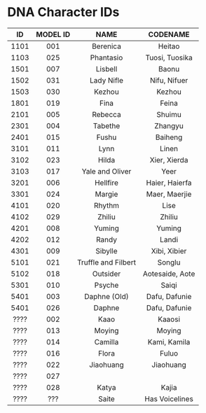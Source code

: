 # DNA Character IDs

| ID | MODEL ID | NAME | CODENAME |
| :--: | :--: | :--:| :--:|
| 1101 | 001 | Berenica | Heitao|
| 1103 | 025 | Phantasio | Tuosi, Tuosika |
| 1501 | 007 | Lisbell | Baonu |
| 1502 | 031 | Lady Nifle | Nifu, Nifuer |
| 1503 | 030 | Kezhou | Kezhou|
| 1801 | 019 | Fina | Feina |
| 2101 | 005 | Rebecca | Shuimu |
| 2301 | 004 | Tabethe | Zhangyu |
| 2401 | 015 | Fushu | Baiheng |
| 3101 | 011 | Lynn | Linen |
| 3102 | 023 | Hilda | Xier, Xierda |
| 3103 | 017 | Yale and Oliver | Yeer |
| 3201 | 006 | Hellfire | Haier, Haierfa |
| 3301 | 024 | Margie | Maer, Maerjie |
| 4101 | 020 | Rhythm | Lise  |
| 4102 | 029 | Zhiliu | Zhiliu |
| 4201 | 008 | Yuming | Yuming |
| 4202 | 012 | Randy | Landi |
| 4301 | 009 | Sibylle | Xibi, Xibier |
| 5101 | 021 | Truffle and Filbert | Songlu |
| 5102 | 018 | Outsider| Aotesaide, Aote |
| 5301 | 010 | Psyche | Saiqi |
| 5401 | 003 | Daphne (Old) | Dafu, Dafunie |
| 5401 | 026 | Daphne | Dafu, Dafunie |
| ???? | 002 | Kaao | Kaaosi |
| ???? | 013 | Moying | Moying |
| ???? | 014 | Camilla | Kami, Kamila |
| ???? | 016 | Flora | Fuluo |
| ???? | 022 | Jiaohuang | Jiaohuang  |
| ???? | 027 | | |
| ???? | 028 | Katya | Kajia |
| ???? | ??? | Saite | Has Voicelines |

